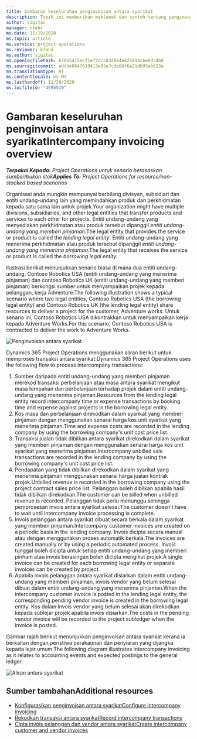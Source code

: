 ```yaml
---
title: Gambaran keseluruhan penginvoisan antara syarikat
description: Topik ini memberikan maklumat dan contoh tentang penginvoisan antara syarikat untuk projek.
author: sigitac
manager: tfehr
ms.date: 11/19/2020
ms.topic: article
ms.service: project-operations
ms.reviewer: kfend
ms.author: sigitac
ms.openlocfilehash: 670b5d15ecf1ef7dcc034064e625814cbe6d54b0
ms.sourcegitcommit: addbe0647619413e85e7cde80f6a21db95ab623e
ms.translationtype: HT
ms.contentlocale: ms-MY
ms.lasthandoff: 11/20/2020
ms.locfileid: "4595519"
---
```

# <a name="intercompany-invoicing-overview"></a><span data-ttu-id="0e12c-103">Gambaran keseluruhan penginvoisan antara syarikat</span><span class="sxs-lookup"><span data-stu-id="0e12c-103">Intercompany invoicing overview</span></span>

<span data-ttu-id="0e12c-104">_**Terpakai Kepada:** Project Operations untuk senario berasaskan sumber/bukan stok_</span><span class="sxs-lookup"><span data-stu-id="0e12c-104">_**Applies To:** Project Operations for resource/non-stocked based scenarios_</span></span>

<span data-ttu-id="0e12c-105">Organisasi anda mungkin mempunyai berbilang divisyen, subsidiari dan entiti undang-undang lain yang memindahkan produk dan perkhidmatan kepada satu sama lain untuk projek.</span><span class="sxs-lookup"><span data-stu-id="0e12c-105">Your organization might have multiple divisions, subsidiaries, and other legal entities that transfer products and services to each other for projects.</span></span> <span data-ttu-id="0e12c-106">Entiti undang-undang yang menyediakan perkhidmatan atau produk tersebut dipanggil *entiti undang-undang yang memberi pinjaman*.</span><span class="sxs-lookup"><span data-stu-id="0e12c-106">The legal entity that provides the service or product is called the *lending legal entity*.</span></span> <span data-ttu-id="0e12c-107">Entiti undang-undang yang menerima perkhidmatan atau produk tersebut dipanggil *entiti undang-undang yang menerima pinjaman*.</span><span class="sxs-lookup"><span data-stu-id="0e12c-107">The legal entity that receives the service or product is called the *borrowing legal entity*.</span></span>

<span data-ttu-id="0e12c-108">Ilustrasi berikut menunjukkan senario biasa di mana dua entiti undang-undang, Contoso Robotics USA (entiti undang-undang yang menerima pinjaman) dan contoso Robotics UK (entiti undang-undang yang memberi pinjaman) berkongsi sumber untuk menyampaikan projek kepada pelanggan, kerja Adventure.</span><span class="sxs-lookup"><span data-stu-id="0e12c-108">The following illustration shows a typical scenario where two legal entities, Contoso Robotics USA (the borrowing legal entity) and Contoso Robotics UK (the lending legal entity) share resources to deliver a project for the customer, Adventure works.</span></span> <span data-ttu-id="0e12c-109">Untuk senario ini, Contoso Robotics USA dikontrakkan untuk menyampaikan kerja kepada Adventure Works.</span><span class="sxs-lookup"><span data-stu-id="0e12c-109">For this scenario, Contoso Robotics USA is contracted to deliver the work to Adventure Works.</span></span>

![Penginvoisan antara syarikat](./media/IntercompanyScenario.png) 

<span data-ttu-id="0e12c-111">Dynamics 365 Project Operations menggunakan aliran berikut untuk memproses transaksi antara syarikat:</span><span class="sxs-lookup"><span data-stu-id="0e12c-111">Dynamics 365 Project Operations uses the following flow to process intercompany transactions:</span></span>

1. <span data-ttu-id="0e12c-112">Sumber daripada entiti undang-undang yang memberi pinjaman merekod transaksi perbelanjaan atau masa antara syarikat mengikut masa tempahan dan perbelanjaan terhadap projek dalam entiti undang-undang yang menerima pinjaman.</span><span class="sxs-lookup"><span data-stu-id="0e12c-112">Resources from the lending legal entity record intercompany time or expense transactions by booking time and expense against projects in the borrowing legal entity.</span></span>
2. <span data-ttu-id="0e12c-113">Kos masa dan perbelanjaan direkodkan dalam syarikat yang memberi pinjaman dengan menggunakan senarai harga kos unit syarikat yang menerima pinjaman.</span><span class="sxs-lookup"><span data-stu-id="0e12c-113">Time and expense costs are recorded in the lending company by using the borrowing company's unit cost price list.</span></span>
3. <span data-ttu-id="0e12c-114">Transaksi jualan tidak dibilkan antara syarikat direkodkan dalam syarikat yang memberi pinjaman dengan menggunakan senarai harga kos unit syarikat yang menerima pinjaman.</span><span class="sxs-lookup"><span data-stu-id="0e12c-114">Intercompany unbilled sale transactions are recorded in the lending company by using the borrowing company's unit cost price list.</span></span>
4. <span data-ttu-id="0e12c-115">Pendapatan yang tidak dibilkan direkodkan dalam syarikat yang menerima pinjaman menggunakan senarai harga jualan kontrak projek.</span><span class="sxs-lookup"><span data-stu-id="0e12c-115">Unbilled revenue is recorded in the borrowing company using the project contract sales price list.</span></span> <span data-ttu-id="0e12c-116">Pelanggan boleh dibilkan apabila hasil tidak dibilkan direkodkan.</span><span class="sxs-lookup"><span data-stu-id="0e12c-116">The customer can be billed when unbilled revenue is recorded.</span></span> <span data-ttu-id="0e12c-117">Pelanggan tidak perlu menunggu sehingga pemprosesan invois antara syarikat selesai.</span><span class="sxs-lookup"><span data-stu-id="0e12c-117">The customer doesn't have to wait until intercompany invoice processing is complete.</span></span>
5. <span data-ttu-id="0e12c-118">Invois pelanggan antara syarikat dibuat secara berkala dalam syarikat yang memberi pinjaman.</span><span class="sxs-lookup"><span data-stu-id="0e12c-118">Intercompany customer invoices are created on a periodic basis in the lending company.</span></span> <span data-ttu-id="0e12c-119">Invois dicipta secara manual atau dengan menggunakan proses automatik berkala.</span><span class="sxs-lookup"><span data-stu-id="0e12c-119">The invoices are created manually or by using a periodic automated process.</span></span> <span data-ttu-id="0e12c-120">Invois tunggal boleh dicipta untuk setiap entiti undang-undang yang memberi pinham atau invois berasingan boleh dicipta mengikut projek.</span><span class="sxs-lookup"><span data-stu-id="0e12c-120">A single invoice can be created for each borrowing legal entity or separate invoices can be created by project.</span></span>
6. <span data-ttu-id="0e12c-121">Apabila invois pelanggan antara syarikat disiarkan dalam entiti undang-undang yang memberi pinjaman, invois vendor yang belum selesai dibuat dalam entiti undang-undang yang menerima pinjaman.</span><span class="sxs-lookup"><span data-stu-id="0e12c-121">When the intercompany customer invoice is posted in the lending legal entity, the corresponding pending vendor invoice is created in the borrowing legal entity.</span></span> <span data-ttu-id="0e12c-122">Kos dalam invois vendor yang belum selesai akan direkodkan kepada sublejar projek apabila invois disiarkan.</span><span class="sxs-lookup"><span data-stu-id="0e12c-122">The costs in the pending vendor invoice will be recorded to the project subledger when the invoice is posted.</span></span>

<span data-ttu-id="0e12c-123">Gambar rajah berikut menunjukkan penginvoisan antara syarikat kerana ia berkaitan dengan peristiwa perakaunan dan penyiaran yang dijangka kepada lejar umum.</span><span class="sxs-lookup"><span data-stu-id="0e12c-123">The following diagram illustrates intercompany invoicing as it relates to accounting events and expected postings to the general ledger.</span></span>

![Aliran antara syarikat](./media/IntercompanyFlow.png)

## <a name="additional-resources"></a><span data-ttu-id="0e12c-125">Sumber tambahan</span><span class="sxs-lookup"><span data-stu-id="0e12c-125">Additional resources</span></span>

- [<span data-ttu-id="0e12c-126">Konfigurasikan penginvoisan antara syarikat</span><span class="sxs-lookup"><span data-stu-id="0e12c-126">Configure intercompany invoicing</span></span>](configure-intercompany-invoicing.md)
- [<span data-ttu-id="0e12c-127">Rekodkan transaksi antara syarikat</span><span class="sxs-lookup"><span data-stu-id="0e12c-127">Record intercompany transactions</span></span>](create-intercompany-transactions.md)
- [<span data-ttu-id="0e12c-128">Cipta invois pelanggan dan vendor antara syarikat</span><span class="sxs-lookup"><span data-stu-id="0e12c-128">Create intercompany customer and vendor invoices</span></span>](create-intercompany-customer-vendor-invoices.md)

